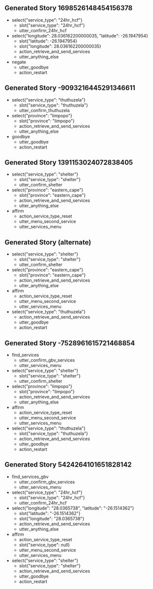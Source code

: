 ## Generated Story 1698526148454156378
* select{"service_type": "24hr_hcf"}
    - slot{"service_type": "24hr_hcf"}
    - utter_confirm_24hr_hcf
* select{"longitude": 28.036162200000035, "latitude": -26.1947954}
    - slot{"latitude": -26.1947954}
    - slot{"longitude": 28.036162200000035}
    - action_retrieve_and_send_services
    - utter_anything_else
* negate
    - utter_goodbye
    - action_restart
## Generated Story -9093216445291346611
* select{"service_type": "thuthuzela"}
    - slot{"service_type": "thuthuzela"}
    - utter_confirm_thuthuzela
* select{"province": "limpopo"}
    - slot{"province": "limpopo"}
    - action_retrieve_and_send_services
    - utter_anything_else
* goodbye
    - utter_goodbye
    - action_restart
## Generated Story 1391153024072838405
* select{"service_type": "shelter"}
    - slot{"service_type": "shelter"}
    - utter_confirm_shelter
* select{"province": "eastern_cape"}
    - slot{"province": "eastern_cape"}
    - action_retrieve_and_send_services
    - utter_anything_else
* affirm
    - action_service_type_reset
    - utter_menu_second_service
    - utter_services_menu
## Generated Story (alternate)
* select{"service_type": "shelter"}
    - slot{"service_type": "shelter"}
    - utter_confirm_shelter
* select{"province": "eastern_cape"}
    - slot{"province": "eastern_cape"}
    - action_retrieve_and_send_services
    - utter_anything_else
* affirm
    - action_service_type_reset
    - utter_menu_second_service
    - utter_services_menu
* select{"service_type": "thuthuzela"}
    - action_retrieve_and_send_services
    - utter_goodbye
    - action_restart
## Generated Story -7528961615721468854
* find_services
    - utter_confirm_gbv_services
    - utter_services_menu
* select{"service_type": "shelter"}
    - slot{"service_type": "shelter"}
    - utter_confirm_shelter
* select{"province": "limpopo"}
    - slot{"province": "limpopo"}
    - action_retrieve_and_send_services
    - utter_anything_else
* affirm
    - action_service_type_reset
    - utter_menu_second_service
    - utter_services_menu
* select{"service_type": "thuthuzela"}
    - slot{"service_type": "thuthuzela"}
    - action_retrieve_and_send_services
    - utter_goodbye
    - action_restart

## Generated Story 5424264101651828142
* find_services_gbv
    - utter_confirm_gbv_services
    - utter_services_menu
* select{"service_type": "24hr_hcf"}
    - slot{"service_type": "24hr_hcf"}
    - utter_confirm_24hr_hcf
* select{"longitude": "28.0365738", "latitude": "-26.1514362"}
    - slot{"latitude": "-26.1514362"}
    - slot{"longitude": "28.0365738"}
    - action_retrieve_and_send_services
    - utter_anything_else
* affirm
    - action_service_type_reset
    - slot{"service_type": null}
    - utter_menu_second_service
    - utter_services_menu
* select{"service_type": "shelter"}
    - slot{"service_type": "shelter"}
    - action_retrieve_and_send_services
    - utter_goodbye
    - action_restart
